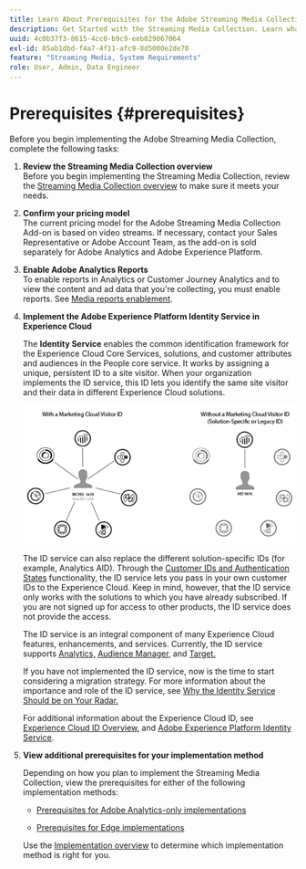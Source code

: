 ```yaml
---
title: Learn About Prerequisites for the Adobe Streaming Media Collection
description: Get Started with the Streaming Media Collection. Learn what you need for implementation.
uuid: 4c0b37f3-8615-4cc0-b9c9-eeb029067064
exl-id: 85ab1dbd-f4a7-4f11-afc9-8d5000e2de70
feature: "Streaming Media, System Requirements"
role: User, Admin, Data Engineer
---
```

# Prerequisites {#prerequisites}

Before you begin implementing the Adobe Streaming Media Collection, complete the following tasks:

1. **Review the Streaming Media Collection overview**<br>
Before you begin implementing the Streaming Media Collection, review the [Streaming Media Collection overview](/help/media-overview.md) to make sure it meets your needs.

1. **Confirm your pricing model**<br>
The current pricing model for the Adobe Streaming Media Collection Add-on is based on video streams. If necessary, contact your Sales Representative or Adobe Account Team, as the add-on is sold separately for Adobe Analytics and Adobe Experience Platform.

1. **Enable Adobe Analytics Reports**<br>
To enable reports in Analytics or Customer Journey Analytics and to view the content and ad data that you're collecting, you must enable reports. See [Media reports enablement](/help/reporting/media-reports-enable.md).

1. **Implement the Adobe Experience Platform Identity Service in Experience Cloud**
   
   The **Identity Service** enables the common identification framework for the Experience Cloud Core Services, solutions, and customer attributes and audiences in the People core service. It works by assigning a unique, persistent ID to a site visitor. When your organization implements the ID service, this ID lets you identify the same site visitor and their data in different Experience Cloud solutions.

   ![ID Service graphic](assets/mc_id_service_graphic.png)

   The ID service can also replace the different solution-specific IDs (for example, Analytics AID). Through the [Customer IDs and Authentication States](https://experienceleague.adobe.com/docs/id-service/using/reference/authenticated-state.html) functionality, the ID service lets you pass in your own customer IDs to the Experience Cloud. Keep in mind, however, that the ID service only works with the solutions to which you have already subscribed. If you are not signed up for access to other products, the ID service does not provide the access.

   The ID service is an integral component of many Experience Cloud features, enhancements, and services. Currently, the ID service supports [Analytics,](https://www.adobe.com/marketing-cloud/web-analytics.html) [Audience Manager,](https://www.adobe.com/marketing-cloud/data-management-platform.html) and [Target.](https://www.adobe.com/marketing-cloud/testing-targeting.html)

   If you have not implemented the ID service, now is the time to start considering a migration strategy. For more information about the importance and role of the ID service, see [Why the Identity Service Should be on Your Radar.](https://theblog.adobe.com/why-new-adobe-marketing-cloud-id-service-should-be-on-your-radar/)

   For additional information about the Experience Cloud ID, see [Experience Cloud ID Overview,](https://experienceleague.adobe.com/docs/id-service/using/intro/overview.html) and [Adobe Experience Platform Identity Service](https://experienceleague.adobe.com/docs/id-service/using/home.html).

1. **View additional prerequisites for your implementation method** 
   
      Depending on how you plan to implement the Streaming Media Collection, view the prerequisites for either of the following implementation methods:
 
      * [Prerequisites for Adobe Analytics-only implementations](/help/implementation/media-sdk/setup/prerequisites-analytics.md)
   
      * [Prerequisites for Edge implementations](/help/implementation/edge/prerequisites-edge.md)

      Use the [Implementation overview](/help/implementation/overview.md) to determine which implementation method is right for you.
